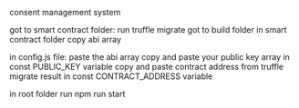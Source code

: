 consent management system

got to smart contract folder:
run truffle migrate
got to build folder in smart contract folder
copy abi array

in config.js file:
paste the abi array
copy and paste your public key array in const PUBLIC_KEY variable
copy and paste contract address from truffle migrate result in const CONTRACT_ADDRESS variable

in root folder
run npm run start


